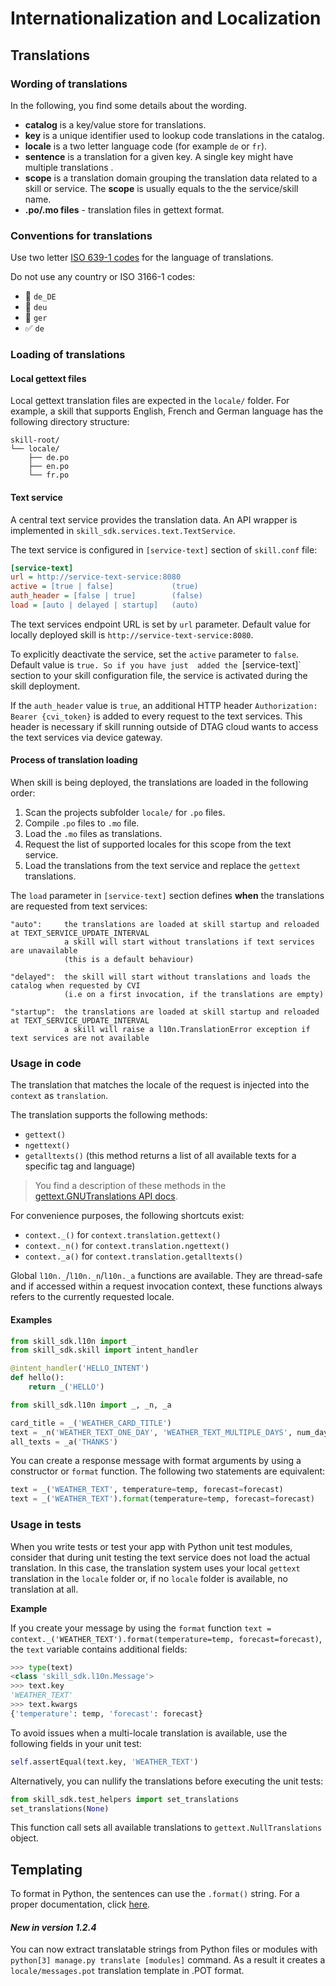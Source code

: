 # Internationalization and Localization

## Translations

### Wording of translations

In the following, you find some details about the wording.

- **catalog** is a key/value store for translations.
- **key** is a unique identifier used to lookup code translations in the catalog.
- **locale** is a two letter language code (for example `de` or `fr`).
- **sentence** is a translation for a given key. A single key might have multiple translations .
- **scope** is a translation domain grouping the translation data related to a skill or service. The **scope** is usually equals to the the service/skill name.
- **.po/.mo files** - translation files in gettext format.

### Conventions for translations

Use two letter [ISO 639-1 codes](https://en.wikipedia.org/wiki/List_of_ISO_639-1_codes) for the language of translations.

Do not use any country or ISO 3166-1 codes:

- :no_entry_sign: `de_DE`
- :no_entry_sign: `deu`
- :no_entry_sign: `ger`
- :white_check_mark: `de`

### Loading of translations

#### Local gettext files

Local gettext translation files are expected in the `locale/` folder. For example, a skill that supports English, French and German language has the following directory structure:

```
skill-root/
└── locale/
    ├── de.po
    ├── en.po
    └── fr.po
```

#### Text service

A central text service provides the translation data. An API wrapper is implemented in `skill_sdk.services.text.TextService`.

The text service is configured in `[service-text]` section of `skill.conf` file:

```ini
[service-text]
url = http://service-text-service:8080
active = [true | false]             (true)
auth_header = [false | true]        (false)
load = [auto | delayed | startup]   (auto)
```

The text services endpoint URL is set by `url` parameter. Default value for locally deployed skill is `http://service-text-service:8080`.

To explicitly deactivate the service, set the `active` parameter to `false`. Default value is `true. So if you have just 
added the `[service-text]` section to your skill configuration file, the service is activated during the skill deployment.

If the `auth_header` value is `true`, an additional HTTP header `Authorization: Bearer {cvi_token}` is added to every request to the text services. 
This header is necessary if skill running outside of DTAG cloud wants to access the text services via device gateway.

#### Process of translation loading

When skill is being deployed, the translations are loaded in the following order:

1. Scan the projects subfolder `locale/` for `.po` files.
2. Compile `.po` files to `.mo` file.
3. Load the `.mo` files as translations.
4. Request the list of supported locales for this scope from the text service.
5. Load the translations from the text service and replace the `gettext` translations.

The `load` parameter in `[service-text]` section defines **when** the translations are requested from text services:

    "auto":     the translations are loaded at skill startup and reloaded at TEXT_SERVICE_UPDATE_INTERVAL
                a skill will start without translations if text services are unavailable
                (this is a default behaviour)

    "delayed":  the skill will start without translations and loads the catalog when requested by CVI
                (i.e on a first invocation, if the translations are empty)

    "startup":  the translations are loaded at skill startup and reloaded at TEXT_SERVICE_UPDATE_INTERVAL
                a skill will raise a l10n.TranslationError exception if text services are not available

### Usage in code

The translation that matches the locale of the request is injected into the `context` as `translation`.

The translation supports the following methods:

- `gettext()`
- `ngettext()`
- `getalltexts()` (this method returns a list of all available texts for a specific tag and language)

>You find a description of these methods in the [gettext.GNUTranslations API docs](https://docs.python.org/3/library/gettext.html#the-gnutranslations-class).

For convenience purposes, the following shortcuts exist:

- `context._()` for `context.translation.gettext()`
- `context._n()` for `context.translation.ngettext()`
- `context._a()` for `context.translation.getalltexts()`

Global `l10n._`/`l10n._n`/`l10n._a` functions are available. They are thread-safe and if accessed within a request invocation context, 
these functions always refers to the currently requested locale.
 
#### Examples

```python
from skill_sdk.l10n import _
from skill_sdk.skill import intent_handler

@intent_handler('HELLO_INTENT')
def hello():
    return _('HELLO')
```

```python
from skill_sdk.l10n import _, _n, _a

card_title = _('WEATHER_CARD_TITLE')
text = _n('WEATHER_TEXT_ONE_DAY', 'WEATHER_TEXT_MULTIPLE_DAYS', num_days)
all_texts = _a('THANKS')
```
You can create a response message with format arguments by using a constructor or `format` function. The following two statements are equivalent:
```python
text = _('WEATHER_TEXT', temperature=temp, forecast=forecast)
text = _('WEATHER_TEXT').format(temperature=temp, forecast=forecast)
```

### Usage in tests

When you write tests or test your app with Python unit test modules, consider that during unit testing the text service does not load the actual translation. 
In this case, the translation system uses your local `gettext` translation in the `locale` folder or, if no `locale` folder is available, no translation at all.

**Example**

If you create your message by using the `format` function `text = context._('WEATHER_TEXT').format(temperature=temp, forecast=forecast)`,
the `text` variable contains additional fields:
```python
>>> type(text)
<class 'skill_sdk.l10n.Message'>
>>> text.key
'WEATHER_TEXT'
>>> text.kwargs
{'temperature': temp, 'forecast': forecast}
```

To avoid issues when a multi-locale translation is available, use the following fields in your unit test: 

```python
self.assertEqual(text.key, 'WEATHER_TEXT')
```

Alternatively, you can nullify the translations before executing the unit tests:
```python
from skill_sdk.test_helpers import set_translations
set_translations(None)   
```

This function call sets all available translations to `gettext.NullTranslations` object. 
 
## Templating

To format in Python, the sentences can use the `.format()` string.
For a proper documentation, click [here](https://pyformat.info/).

#### *New in version 1.2.4*

You can now extract translatable strings from Python files or modules with `python[3] manage.py translate [modules]`
command. As a result it creates a `locale/messages.pot` translation template in .POT format.
